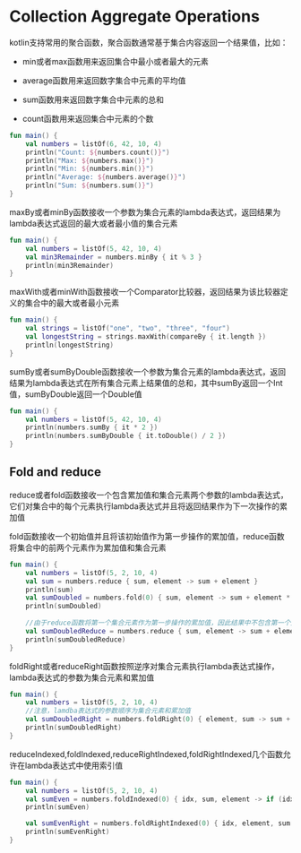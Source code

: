 # Collection Aggregate Operations
kotlin支持常用的聚合函数，聚合函数通常基于集合内容返回一个结果值，比如：

* min或者max函数用来返回集合中最小或者最大的元素

* average函数用来返回数字集合中元素的平均值

* sum函数用来返回数字集合中元素的总和

* count函数用来返回集合中元素的个数

```kotlin
fun main() {
    val numbers = listOf(6, 42, 10, 4)
    println("Count: ${numbers.count()}")
    println("Max: ${numbers.max()}")
    println("Min: ${numbers.min()}")
    println("Average: ${numbers.average()}")
    println("Sum: ${numbers.sum()}")
}
```

maxBy或者minBy函数接收一个参数为集合元素的lambda表达式，返回结果为lambda表达式返回的最大或者最小值的集合元素

```kotlin
fun main() {
    val numbers = listOf(5, 42, 10, 4)
    val min3Remainder = numbers.minBy { it % 3 }
    println(min3Remainder)
}
```

maxWith或者minWith函数接收一个Comparator比较器，返回结果为该比较器定义的集合中的最大或者最小元素

```kotlin
fun main() {
    val strings = listOf("one", "two", "three", "four")
    val longestString = strings.maxWith(compareBy { it.length })
    println(longestString)
}
```

sumBy或者sumByDouble函数接收一个参数为集合元素的lambda表达式，返回结果为lambda表达式在所有集合元素上结果值的总和，其中sumBy返回一个Int值，sumByDouble返回一个Double值

```kotlin
fun main() {
    val numbers = listOf(5, 42, 10, 4)
    println(numbers.sumBy { it * 2 })
    println(numbers.sumByDouble { it.toDouble() / 2 })
}
```

## Fold and reduce
reduce或者fold函数接收一个包含累加值和集合元素两个参数的lambda表达式，它们对集合中的每个元素执行lambda表达式并且将返回结果作为下一次操作的累加值

fold函数接收一个初始值并且将该初始值作为第一步操作的累加值，reduce函数将集合中的前两个元素作为累加值和集合元素

```kotlin
fun main() {
    val numbers = listOf(5, 2, 10, 4)
    val sum = numbers.reduce { sum, element -> sum + element }
    println(sum)
    val sumDoubled = numbers.fold(0) { sum, element -> sum + element * 2 }
    println(sumDoubled)
    
    //由于reduce函数将第一个集合元素作为第一步操作的累加值，因此结果中不包含第一个元素的双倍
    val sumDoubledReduce = numbers.reduce { sum, element -> sum + element * 2 } //incorrect: the first element isn't doubled in the result
    println(sumDoubledReduce)
}
```

foldRight或者reduceRight函数按照逆序对集合元素执行lambda表达式操作，lambda表达式的参数为集合元素和累加值

```kotlin
fun main() {
    val numbers = listOf(5, 2, 10, 4)
    //注意，lamdba表达式的参数顺序为集合元素和累加值
    val sumDoubledRight = numbers.foldRight(0) { element, sum -> sum + element * 2 }
    println(sumDoubledRight)
}
```

reduceIndexed,foldIndexed,reduceRightIndexed,foldRightIndexed几个函数允许在lambda表达式中使用索引值

```kotlin
fun main() {
    val numbers = listOf(5, 2, 10, 4)
    val sumEven = numbers.foldIndexed(0) { idx, sum, element -> if (idx % 2 == 0) sum + element else sum }
    println(sumEven)

    val sumEvenRight = numbers.foldRightIndexed(0) { idx, element, sum -> if (idx % 2 == 0) sum + element else sum }
    println(sumEvenRight)
}
```


